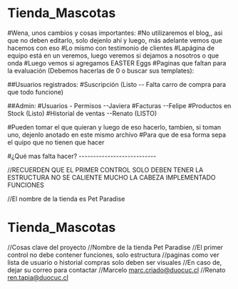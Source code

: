 # Tienda_Mascotas
#Wena, unos cambios y cosas importantes:
 #No utilizaremos el blog,, asi que no deben editarlo, solo dejenlo ahí y luego, más adelante vemos que hacemos con eso
 #Lo mismo con testimonio de clientes
 #Lapágina de equipo está en un veremos, luego veremos si dejamos a nosotros o que onda
 #Luego vemos si agregamos EASTER Eggs
 #Paginas que faltan para la evaluación (Debemos hacerlas de 0 o buscar sus templates):
 
 
   ##Usuarios registrados:
    #Suscripción                (Listo -- Falta carro de compra para que todo funcione)
   
   ##Admin:
    #Usuarios - Permisos         --Javiera
    #Facturas                    --Felipe
    #Productos en Stock          (Listo)
    #Historial de ventas         --Renato (LISTO)
    
 #Pueden tomar el que quieran y luego de eso hacerlo, tambien, si toman uno, dejenlo anotado en este mismo archivo
 #Para que de esa forma sepa el quipo que no tienen que hacer
 
 #¿Qué mas falta hacer? ---------------------------
 
 //RECUERDEN QUE EL PRIMER CONTROL SOLO DEBEN TENER LA ESTRUCTURA NO SE CALIENTE MUCHO LA CABEZA IMPLEMENTADO FUNCIONES

//El nombre de la tienda es Pet Paradise
# Tienda_Mascotas
//Cosas clave del proyecto
//Nombre de la tienda Pet Paradise
//El primer control no debe contener funciones, solo estructura
//paginas como ver lista de usuario o historial compras solo deben ser visuales
//En caso de, dejar su correo para contactar
//Marcelo marc.criado@duocuc.cl
//Renato ren.tapia@duocuc.cl
